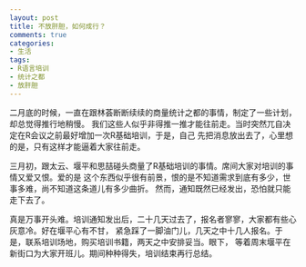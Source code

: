 ```yaml
---
layout: post
title: 不放肝胆，如何成行？
comments: true
categories:
- 生活
tags:
- R语言培训
- 统计之都
- 放肝胆
---
```


二月底的时候，一直在跟林荟断断续续的商量统计之都的事情，制定了一些计划，却总觉得推行地稍慢。
我们这些人似乎非得推一推才能往前走。当时突然兀自决定在R会议之前最好增加一次R基础培训，于是，自己
先把消息放出去了，心里想的是，只有这样才能逼着大家往前走。

三月初，跟太云、堰平和思喆碰头商量了R基础培训的事情。席间大家对培训的事情又爱又恨。爱的是
这个东西似乎很有前景，恨的是不知道需求到底有多少，世事多难，尚不知道这条道儿有多少曲折。
然而，通知既然已经发出，恐怕就只能走下去了。

真是万事开头难。培训通知发出后，二十几天过去了，报名者寥寥，大家都有些心灰意冷。好在堰平心有不甘，
紧急踩了一脚油门儿，几天之中十几人报名。于是，联系培训场地，购买培训书籍，两天之中安排妥当。眼下，
等着周末堰平在新街口为大家开班儿。期间种种得失，培训结束再行总结。

